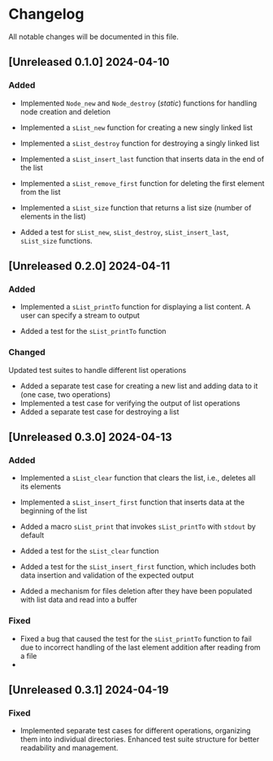 # Changelog

All notable changes will be documented in this file.

## [Unreleased 0.1.0] 2024-04-10

### Added

- Implemented `Node_new` and `Node_destroy` (*static*) functions for handling node creation and deletion
- Implemented a `sList_new` function for creating a new singly linked list
- Implemented a `sList_destroy` function for destroying a singly linked list
- Implemented a `sList_insert_last` function that inserts data in the end of the list
- Implemented a `sList_remove_first` function for deleting the first element from the list
- Implemented a `sList_size` function that returns a list size (number of elements in the list)

- Added a test for `sList_new`, `sList_destroy`, `sList_insert_last`, `sList_size` functions.

## [Unreleased 0.2.0] 2024-04-11

### Added

- Implemented a `sList_printTo` function for displaying a list content. A user can specify a stream to output

- Added a test for the `sList_printTo` function

### Changed

Updated test suites to handle different list operations

- Added a separate test case for creating a new list and adding data to it (one case, two operations)
- Implemented a test case for verifying the output of list operations
- Added a separate test case for destroying a list

## [Unreleased 0.3.0] 2024-04-13

### Added

- Implemented a `sList_clear` function that clears the list, i.e., deletes all its elements
- Implemented a `sList_insert_first` function that inserts data at the beginning of the list
- Added a macro `sList_print` that invokes `sList_printTo` with `stdout` by default

- Added a test for the `sList_clear` function
- Added a test for the `sList_insert_first` function, which includes both data insertion and validation of the expected output

- Added a mechanism for files deletion after they have been populated with list data and read into a buffer

### Fixed

- Fixed a bug that caused the test for the `sList_printTo` function to fail due to incorrect handling of the last element addition after reading from a file
- 
## [Unreleased 0.3.1] 2024-04-19

### Fixed

- Implemented separate test cases for different operations, organizing them into individual directories. Enhanced test suite structure for better readability and management.

